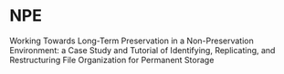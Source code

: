 # NPE
Working Towards Long-Term Preservation in a Non-Preservation Environment: a Case Study and Tutorial of Identifying, Replicating, and Restructuring File Organization for Permanent Storage
